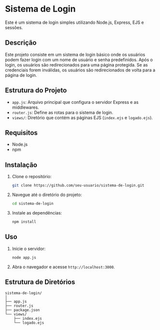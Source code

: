 
# Sistema de Login

Este é um sistema de login simples utilizando Node.js, Express, EJS e sessões.

## Descrição

Este projeto consiste em um sistema de login básico onde os usuários podem fazer login com um nome de usuário e senha predefinidos. Após o login, os usuários são redirecionados para uma página protegida. Se as credenciais forem inválidas, os usuários são redirecionados de volta para a página de login.

## Estrutura do Projeto

- `app.js`: Arquivo principal que configura o servidor Express e as middlewares.
- `router.js`: Define as rotas para o sistema de login.
- `views/`: Diretório que contém as páginas EJS (`index.ejs` e `logado.ejs`).

## Requisitos

- Node.js
- npm

## Instalação

1. Clone o repositório:

    ```bash
    git clone https://github.com/seu-usuario/sistema-de-login.git
    ```

2. Navegue até o diretório do projeto:

    ```bash
    cd sistema-de-login
    ```

3. Instale as dependências:

    ```bash
    npm install
    ```

## Uso

1. Inicie o servidor:

    ```bash
    node app.js
    ```

2. Abra o navegador e acesse `http://localhost:3000`.

## Estrutura de Diretórios
```
sistema-de-login/
│
├── app.js
├── router.js
├── package.json
└── views/
	├── index.ejs
	└── logado.ejs
```
